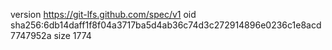 version https://git-lfs.github.com/spec/v1
oid sha256:6db14daff1f8f04a3717ba5d4ab36c74d3c272914896e0236c1e8acd7747952a
size 1774
